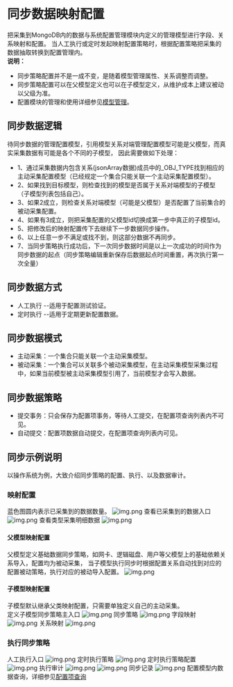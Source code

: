 # 同步数据映射配置
把采集到MongoDB内的数据与系统配置管理模块内定义的管理模型进行字段、关系映射和配置。
当人工执行或定时发起映射配置策略时，根据配置策略把采集的数据抽取转换到配置管理内。
<br>
<b>说明：</b>
* 同步策略配置并不是一成不变，是随着模型管理属性、关系调整而调整。
* 同步策略配置可以在父模型定义也可以在子模型定义，从维护成本上建议被动以父级为准。
* 配置模块的管理和使用详细参见[模型管理](../配置模型管理/配置模型.md)。

## 同步数据逻辑
待同步数据的管理配置模型，引用模型关系对端管理配置模型可能是父模型，而真实采集数据有可能是各个不同的子模型，
因此需要做如下处理：
* 1、通过采集数据内包含关系(jsonArray数据)成员中的_OBJ_TYPE找到相应的主动采集配置模型（已经规定一个集合只能关联一个主动采集配置模型）。
* 2、如果找到目标模型，则检查找到的模型是否属于关系对端模型的子模型（子模型列表包括自己）。
* 3、如果2成立，则检查关系对端模型（可能是父模型）是否配置了当前集合的被动采集配置。
* 4、如果有3成立，则把采集配置的父模型id切换成第一步中真正的子模型id。
* 5、把修改后的映射配置传下去继续下一步数据同步操作。
* 6、以上任意一步不满足或找不到，则这部分数据不再同步。
* 7、当同步策略执行成功后，下一次同步数据时间是以上一次成功的时间作为同步数据的起点（同步策略编辑重新保存后数据起点时间重置，再次执行第一次全量）


## 同步数据方式
* 人工执行 --适用于配置测试验证。
* 定时执行 --适用于定期更新配置数据。

## 同步数据模式 
* 主动采集：一个集合只能关联一个主动采集模型。
* 被动采集：一个集合可以关联多个被动采集模型，在主动采集模型采集过程中，如果当前模型被主动采集模型引用了，当前模型才会写入数据。

## 同步数据策略
* 提交事务：只会保存为配置项事务，等待人工提交，在配置项查询列表内不可见。
* 自动提交：配置项数据自动提交，在配置项查询列表内可见。

## 同步示例说明
以操作系统为例，大致介绍同步策略的配置、执行、以及数据审计。
### 映射配置
蓝色图圆内表示已采集到的数据数量。
![img.png](images/1.os_collect_importlist.png)
查看已采集到的数据入口
![img.png](images/1.collect_os_mapping_db_data.png)
查看类型采集明细数据
![img.png](images/1.collect_os_mapping_db_data_detail.png)

#### 父模型映射配置
父模型定义基础数据同步策略，如网卡、逻辑磁盘、用户等父模型上的基础依赖关系导入，配置均为被动采集，
当子模型执行同步时根据配置关系自动找到对应的配置被动策略，执行对应的被动导入配置。
![img.png](images/1.os_collect_import_father.png)
#### 子模型映射配置
子模型默认继承父类映射配置，只需要单独定义自己的主动采集。
<br>
定义子模型同步策略主入口
![img.png](images/1.os_collect_mapping_aix.png)
同步策略
![img.png](images/1.os_collect_mapping_config1.png)
字段映射
![img.png](images/1.os_collect_mapping_config2.png)
关系映射
![img.png](images/1.os_collect_mapping_config3.png)

### 执行同步策略
人工执行入口
![img.png](images/1.os_collect_mapping_run.png)
定时执行策略
![img.png](images/1.os_collect_mapping_run2.png)
定时执行策略配置
![img.png](images/1.os_collect_mapping_run2_config.png)
执行审计
![img.png](images/1.os_collect_mapping_run_execcount.png)
![img.png](images/1.os_collect_run_mapping_execount2.png)
同步记录
![img.png](images/1.os_collect_mapping_run_sync_audit.png)
配置模型内数据查询，详细参见[配置项查询](../配置项查询/配置项查询.md)
